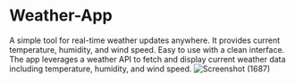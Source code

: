 # Weather-App
A simple tool for real-time weather updates anywhere. It provides current temperature, humidity, and wind speed. Easy to use with a clean interface.
The app leverages a weather API to fetch and display current weather data including temperature, humidity, and wind speed.
![Screenshot (1687)](https://github.com/sharma-m-supriya/Weather-App/assets/100465754/b8a143c5-f37e-49ac-ae24-6f5b74793276)

